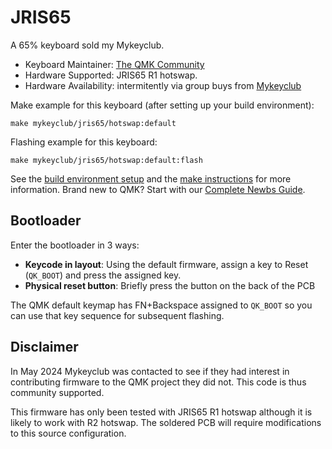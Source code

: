 # JRIS65

A 65% keyboard sold my Mykeyclub.

* Keyboard Maintainer: [The QMK Community](https://github.com/qmk)
* Hardware Supported: JRIS65 R1 hotswap.
* Hardware Availability: intermitently via group buys from [Mykeyclub](https://www.mykeyclub.com/)

Make example for this keyboard (after setting up your build environment):

    make mykeyclub/jris65/hotswap:default

Flashing example for this keyboard:

    make mykeyclub/jris65/hotswap:default:flash

See the [build environment setup](https://docs.qmk.fm/#/getting_started_build_tools) and the [make instructions](https://docs.qmk.fm/#/getting_started_make_guide) for more information. Brand new to QMK? Start with our [Complete Newbs Guide](https://docs.qmk.fm/#/newbs).

## Bootloader

Enter the bootloader in 3 ways:

* **Keycode in layout**: Using the default firmware, assign a key to Reset (`QK_BOOT`) and press the assigned key.
* **Physical reset button**: Briefly press the button on the back of the PCB

The QMK default keymap has FN+Backspace assigned to `QK_BOOT` so you can use that key sequence for subsequent flashing.

## Disclaimer

In May 2024 Mykeyclub was contacted to see if they had interest in contributing firmware to the QMK project they did not. This code is thus community supported.

This firmware has only been tested with JRIS65 R1 hotswap although it is likely to work with R2 hotswap. The soldered PCB will require modifications to this source configuration.
